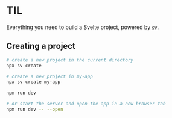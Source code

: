 # TIL

Everything you need to build a Svelte project, powered by [`sv`](https://github.com/sveltejs/cli).

## Creating a project

```bash
# create a new project in the current directory
npx sv create

# create a new project in my-app
npx sv create my-app

npm run dev

# or start the server and open the app in a new browser tab
npm run dev -- --open
